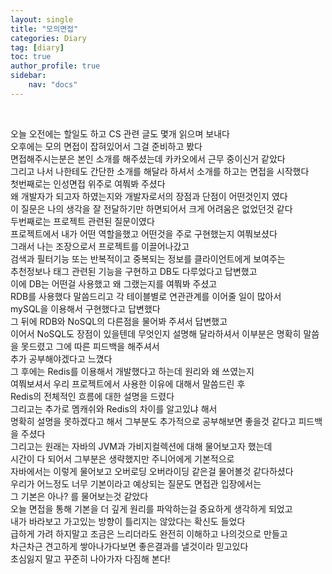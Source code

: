 ```yaml
---
layout: single
title: "모의면접"
categories: Diary
tag: [diary]
toc: true
author_profile: true
sidebar:
    nav: "docs"
---
```

<br>

오늘 오전에는 할일도 하고 CS 관련 글도 몇개 읽으며 보내다  
오후에는 모의 면접이 잡혀있어서 그걸 준비하고 봤다  
면접해주시는분은 본인 소개를 해주셨는데 카카오에서 근무 중이신거 같았다  
그리고 나서 나한테도 간단한 소개를 해달라 하셔서 소개를 하고는 면접을 시작했다  
첫번째로는 인성면접 위주로 여쭤봐 주셨다  
왜 개발자가 되고자 하였는지와 개발자로서의 장점과 단점이 어떤것인지 였다  
이 질문은 나의 생각을 잘 전달하기만 하면되어서 크게 어려움은 없었던것 같다  
두번째로는 프로젝트 관련된 질문이였다  
프로젝트에서 내가 어떤 역할을했고 어떤것을 주로 구현했는지 여쭤보셨다  
그래서 나는 조장으로서 프로젝트를 이끌어나갔고  
검색과 필터기능 또는 반복적이고 중복되는 정보를 클라이언트에게 보여주는  
추천정보나 태그 관련된 기능을 구현하고 DB도 다루었다고 답변했고  
이에 DB는 어떤걸 사용했고 왜 그랬는지를 여쭤봐 주셨고  
RDB를 사용했다 말씀드리고 각 테이블별로 연관관계를 이어줄 일이 많아서  
mySQL을 이용해서 구현했다고 답변했다  
그 뒤에 RDB와 NoSQL의 다른점을 물어봐 주셔서 답변했고  
이어서 NoSQL도 장점이 있을텐데 무엇인지 설명해 달라하셔서
이부분은 명확히 말씀을 못드렸고 그에 따른 피드백을 해주셔서  
추가 공부해야겠다고 느꼈다  
그 후에는 Redis를 이용해서 개발했다고 하는데 원리와 왜 쓰였는지  
여쭤보셔서 우리 프로젝트에서 사용한 이유에 대해서 말씀드린 후  
Redis의 전체적인 흐름에 대한 설명을 드렸다  
그리고는 추가로 멤캐쉬와 Redis의 차이를 알고있냐 해서  
명확히 설명을 못하겠다고 해서 그부분도 추가적으로 공부해보면 좋을것 같다고 피드백을 주셨다  
그리고는 원래는 자바의 JVM과 가비지컬렉션에 대해 물어보고자 했는데  
시간이 다 되어서 그부분은 생략했지만 주니어에게 기본적으로  
자바에서는 이렇게 물어보고 오버로딩 오버라이딩 같은걸 물어볼것 같다하셨다  
우리가 어느정도 너무 기본이라고 예상되는 질문도 면접관 입장에서는  
그 기본은 아나? 를 물어보는것 같았다  
오늘 면접을 통해 기본을 더 깊게 원리를 파악하는걸 중요하게 생각하게 되었고  
내가 바라보고 가고있는 방향이 틀리지는 않았다는 확신도 들었다  
급하게 가려 하지말고 조금은 느리더라도 완전히 이해하고 나의것으로 만들고  
차근차근 견고하게 쌓아나가다보면 좋은결과를 낼것이라 믿고있다  
초심잃지 말고 꾸준히 나아가자 다짐해 본다!  